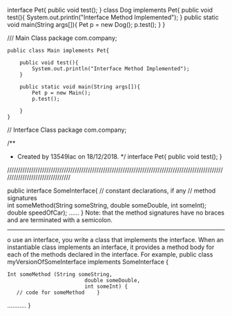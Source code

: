 interface Pet{
  public void test();
}
class Dog implements Pet{
   public void test(){
     System.out.println("Interface Method Implemented");
  }
   public static void main(String args[]){
     Pet p = new Dog();
     p.test();
  }
}


/// Main Class
package com.company;

    public class Main implements Pet{

        public void test(){
            System.out.println("Interface Method Implemented");
        }

        public static void main(String args[]){
            Pet p = new Main();
            p.test();

        }
    }


// Interface Class 
package com.company;

/**
 * Created by 13549lac on 18/12/2018.
 */
 interface Pet{
    public void test();
}


////////////////////////////////////////////////////////////////////////////////////////////////////////////////////////////////

public interface SomeInterface{
   // constant declarations, if any
   // method signatures   
   int someMethod(String someString,
                              double someDouble,
                              int someInt);
                    double speedOfCar);
         ......
}
Note: that the method signatures have no braces and are terminated with a semicolon.

---------------------------

o use an interface, you write a class that implements the interface. When an instantiable class implements an interface, it provides a method body for each of the methods declared in the interface. For example,
public class myVersionOfSomeInterface implements SomeInterface {

    Int someMethod (String someString, 
                             double someDouble, 
                             int someInt) {
       // code for someMethod    }
………..
}



